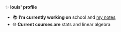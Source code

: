 ✨ **louis' profile**

- 📚 **I’m currently working on** school and [my notes](https://loucle.github.io/)
- 🌐 **Current courses are** stats and linear algebra
